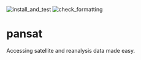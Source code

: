 ![install_and_test](../../workflows/install_and_test/badge.svg)
![check_formatting](../../workflows/check_formatting/badge.svg)

# pansat
Accessing satellite and reanalysis data made easy.
